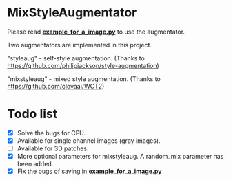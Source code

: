 # MixStyleAugmentator
Please read [**example_for_a_image.py**](https://github.com/mp31192/MixStyleAugmentator/blob/main/example_for_a_image.py) to use the augmentator.

Two augmentators are implemented in this project.

"styleaug" - self-style augmentation. (Thanks to https://github.com/philipjackson/style-augmentation)

"mixstyleaug" - mixed style augmentation. (Thanks to https://github.com/clovaai/WCT2)

# Todo list
- [X] Solve the bugs for CPU.
- [X] Available for single channel images (gray images).
- [ ] Available for 3D patches.
- [X] More optional parameters for mixstyleaug. A random_mix parameter has been added.
- [X] Fix the bugs of saving in [**example_for_a_image.py**](https://github.com/mp31192/MixStyleAugmentator/blob/main/example_for_a_image.py)
